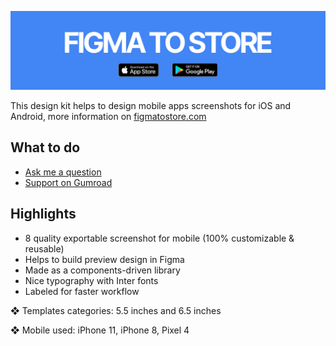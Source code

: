 ![FIGMA TO STORE](./public/github-thumbnail.png)

This design kit helps to design mobile apps screenshots for iOS and Android, more information on [figmatostore.com](https://figmatostore.com/)

## What to do

- [Ask me a question](https://twitter.com/flexbox_)
- [Support on Gumroad](https://gum.co/figmatostore)

## Highlights

- 8 quality exportable screenshot for mobile (100% customizable & reusable)
- Helps to build preview design in Figma
- Made as a components-driven library
- Nice typography with Inter fonts
- Labeled for faster workflow

❖ Templates categories: 5.5 inches and 6.5 inches

❖ Mobile used: iPhone 11, iPhone 8, Pixel 4
